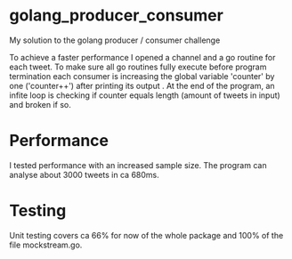 # golang_producer_consumer
My solution to the golang producer / consumer challenge

To achieve a faster performance I opened a channel and a go routine for each tweet. To make sure all go routines fully execute before program termination each consumer is increasing the global variable 'counter' by one ('counter++') after printing its output . At the end of the program, an infite loop is checking if counter equals length (amount of tweets in input) and broken if so.

# Performance
I tested performance with an increased sample size. The program can analyse about 3000 tweets in ca 680ms.


# Testing
Unit testing covers ca 66% for now of the whole package and 100% of the file mockstream.go.
